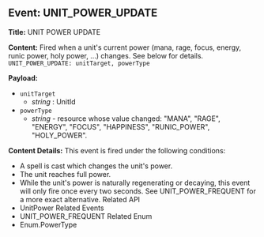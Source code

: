 ## Event: UNIT_POWER_UPDATE

**Title:** UNIT POWER UPDATE

**Content:**
Fired when a unit's current power (mana, rage, focus, energy, runic power, holy power, ...) changes. See below for details.
`UNIT_POWER_UPDATE: unitTarget, powerType`

**Payload:**
- `unitTarget`
  - *string* : UnitId
- `powerType`
  - *string* - resource whose value changed: "MANA", "RAGE", "ENERGY", "FOCUS", "HAPPINESS", "RUNIC_POWER", "HOLY_POWER".

**Content Details:**
This event is fired under the following conditions:
- A spell is cast which changes the unit's power.
- The unit reaches full power.
- While the unit's power is naturally regenerating or decaying, this event will only fire once every two seconds. See UNIT_POWER_FREQUENT for a more exact alternative.
Related API
- UnitPower
Related Events
- UNIT_POWER_FREQUENT
Related Enum
- Enum.PowerType